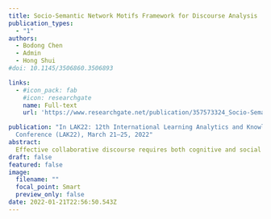 ```yaml
---
title: Socio-Semantic Network Motifs Framework for Discourse Analysis
publication_types:
  - "1"
authors:
  - Bodong Chen
  - Admin
  - Hong Shui
#doi: 10.1145/3506860.3506893

links:
  - #icon_pack: fab
    #icon: researchgate
    name: Full-text
    url: 'https://www.researchgate.net/publication/357573324_Socio-Semantic_Network_Motifs_Framework_for_Discourse_Analysis'

publication: "In LAK22: 12th International Learning Analytics and Knowledge
  Conference (LAK22), March 21–25, 2022"
abstract: 
  Effective collaborative discourse requires both cognitive and social engagement of students. To investigate complex socio-cognitive dynamics in collaborative discourse, this paper proposes to model collaborative discourse as a socio-semantic network (SSN) and then use network motifs – defined as recurring, significant subgraphs – to characterize the network and hence the discourse. To demonstrate the utility of our SSN motifs framework, we applied it to a sample dataset. While more work needs to be done, the SSN motifs framework shows promise as a novel, theoretically informed approach to discourse analysis.
draft: false
featured: false
image:
  filename: ""
  focal_point: Smart
  preview_only: false
date: 2022-01-21T22:56:50.543Z
---
```

